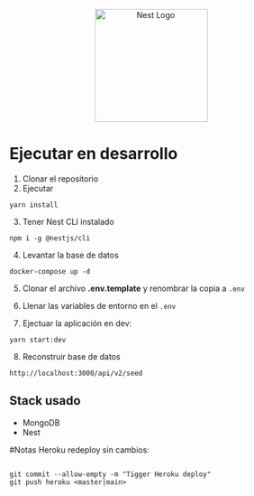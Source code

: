 <p align="center">
  <a href="http://nestjs.com/" target="blank"><img src="https://nestjs.com/img/logo-small.svg" width="200" alt="Nest Logo" /></a>
</p>

# Ejecutar en desarrollo
1. Clonar el repositorio
2. Ejecutar
```
yarn install
```

3. Tener Nest CLI instalado
```
npm i -g @nestjs/cli
```

4. Levantar la base de datos
```
docker-compose up -d
```

5. Clonar el archivo __.env.template__ y renombrar la copia a ```.env```

6. Llenar las variables de entorno en el ```.env```

7. Ejectuar la aplicación en dev:
```
yarn start:dev
```

8. Reconstruir base de datos

```
http://localhost:3000/api/v2/seed
```

## Stack usado
* MongoDB
* Nest

#Notas
Heroku redeploy sin cambios:

```

git commit --allow-empty -m "Tigger Heroku deploy"
git push heroku <master|main> 
```